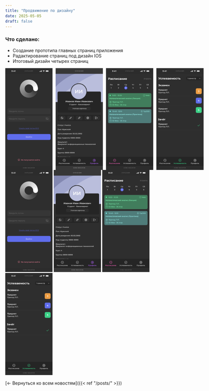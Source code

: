 ```yaml
---
title: "Продвижение по дизайну"
date: 2025-05-05
draft: false
---
```


### Что сделано:
- Создание прототипа главных страниц приложения
- Радактирование страниц под дизайн IOS
- Итоговый дизайн четырех страниц

<div style="display: flex; gap: 10px;">
  <img src="/static/images/auth.png" alt="Авторизация" width="150">
  <img src="/static/images/profile.png" alt="Профиль" width="150">
  <img src="/static/images/schedule.png" alt="Расписание" width="150">
  <img src="/static/images/progress.png" alt="Успеваемость" width="150">
</div>

<img src="./auth.png" alt="Авторизация" width="150">
<img src="./profile.png" alt="Профиль" width="150">
<img src="./schedule.png" alt="Расписание" width="150">
<img src="./progress.png" alt="Успеваемость" width="150">

[← Вернуться ко всем новостям]({{< ref "/posts/" >}})
